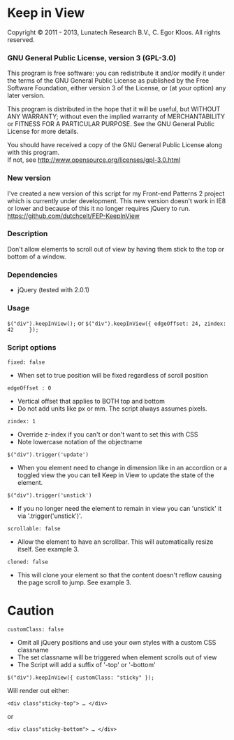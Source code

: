 Keep in View
============

Copyright &copy; 2011 - 2013, Lunatech Research B.V., C. Egor Kloos. All rights reserved.

### GNU General Public License, version 3 (GPL-3.0)

This program is free software: you can redistribute it and/or modify it under the terms of the GNU General Public License as published by the Free Software Foundation, either version 3 of the License, or (at your option) any later version.

This program is distributed in the hope that it will be useful, but WITHOUT ANY WARRANTY; without even the implied warranty of MERCHANTABILITY or FITNESS FOR A PARTICULAR PURPOSE. See the GNU General Public License for more details.

You should have received a copy of the GNU General Public License along with this program.  
If not, see http://www.opensource.org/licenses/gpl-3.0.html

### New version
I've created a new version of this script for my Front-end Patterns 2 project which is currently under development.
This new version doesn't work in IE8 or lower and because of this it no longer requires jQuery to run.
https://github.com/dutchcelt/FEP-KeepInView


### Description
Don't allow elements to scroll out of view by having them stick to the top or bottom of a window.

### Dependencies

- jQuery (tested with 2.0.1)


### Usage
`$("div").keepInView();`
or
`$("div").keepInView({
   edgeOffset: 24,
   zindex: 42    
});`

### Script options
`fixed: false`

- When set to true position will be fixed regardless of scroll position 

`edgeOffset : 0`

- Vertical offset that applies to BOTH top and bottom
- Do not add units like px or mm. The script always assumes pixels.

`zindex: 1`

- Override z-index if you can't or don't want to set this with CSS
- Note lowercase notation of the objectname

`$("div").trigger('update')`

- When you element need to change in dimension like in an accordion or a toggled view the you can tell Keep in View to update the state of the element.

`$("div").trigger('unstick')`

- If you no longer need the element to remain in view you can 'unstick' it via '.trigger('unstick')'.

`scrollable: false`

- Allow the element to have an scrollbar. This will automatically resize itself. See example 3.

`cloned: false`

- This will clone your element so that the content doesn't reflow causing the page scroll to jump. See example 3.


Caution
=======
`customClass: false`

- Omit all jQuery positions and use your own styles with a custom CSS classname
- The set classname will be triggered when element scrolls out of view 
- The Script will add a suffix of '-top' or '-bottom'

`$("div").keepInView({
   customClass: "sticky"
});`

Will render out either:
    
`<div class"sticky-top"> … </div>`

or

`<div class"sticky-bottom"> … </div>`
